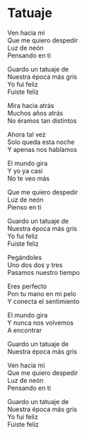 # Tatuaje  

Ven hacia mí  
Que me quiero despedir  
Luz de neón  
Pensando en ti  

Guardo un tatuaje de  
Nuestra época más gris  
Yo fui feliz  
Fuiste feliz   

Mira hacia atrás  
Muchos años atrás  
No éramos tan distintos  

Ahora tal vez  
Solo queda esta noche  
Y apenas nos hablamos  

El mundo gira  
Y yo ya casi  
No te veo más  

Que me quiero despedir  
Luz de neón  
Pienso en ti  

Guardo un tatuaje de  
Nuestra época más gris  
Yo fui feliz  
Fuiste feliz  

Pegándoles  
Uno dos dos y tres  
Pasamos nuestro tiempo  

Eres perfecto  
Pon tu mano en mi pelo  
Y conecta el sentimiento  

El mundo gira  
Y nunca nos volvemos  
A encontrar  

Guardo un tatuaje de  
Nuestra época más gris  

Ven hacia mí  
Que me quiero despedir  
Luz de neón  
Pensando en ti  

Guardo un tatuaje de  
Nuestra época más gris  
Yo fui feliz  
Fuiste feliz   
